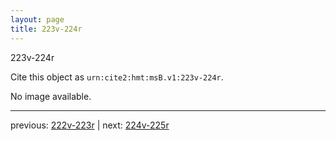 ```yaml
---
layout: page
title: 223v-224r
---
```


223v-224r

Cite this object as `urn:cite2:hmt:msB.v1:223v-224r`.

No image available. 



---

previous: [222v-223r](../222v-223r/) | next: [224v-225r](../224v-225r/)